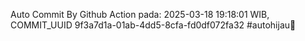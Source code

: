 Auto Commit By Github Action pada: 2025-03-18 19:18:01 WIB, COMMIT_UUID 9f3a7d1a-01ab-4dd5-8cfa-fd0df072fa32 #autohijau🗿
